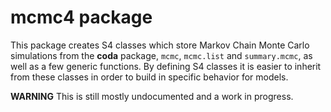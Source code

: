 # mcmc4 package

This package creates S4 classes which store Markov Chain Monte Carlo
simulations from the **coda** package, `mcmc`, `mcmc.list` and
`summary.mcmc`, as well as a few generic functions. By defining S4
classes it is easier to inherit from these classes in order to build
in specific behavior for models.

**WARNING** This is still mostly undocumented and a work in progress.

